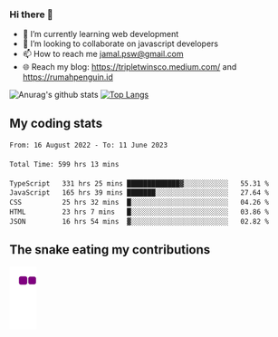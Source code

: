 ### Hi there 👋

<!--
**padepokanpenguin/padepokanpenguin** is a ✨ _special_ ✨ repository because its `README.md` (this file) appears on your GitHub profile.
-->

- 🌱 I’m currently learning  web development
- 👯 I’m looking to collaborate on javascript developers
- 📫 How to reach me jamal.psw@gmail.com
- 🌐 Reach my blog:
   https://tripletwinsco.medium.com/ and
   https://rumahpenguin.id

![Anurag's github stats](https://github-readme-stats.vercel.app/api?username=padepokanpenguin&count_private=true&disable_animations=false&show_icons=true&theme=default)
[![Top Langs](https://github-readme-stats.vercel.app/api/top-langs/?username=padepokanpenguin&theme=default&layout=compact)](https://github.com/padepokanpenguin)

## My coding stats

<!--START_SECTION:waka-->

```txt
From: 16 August 2022 - To: 11 June 2023

Total Time: 599 hrs 13 mins

TypeScript   331 hrs 25 mins █████████████▓░░░░░░░░░░░   55.31 %
JavaScript   165 hrs 39 mins ███████░░░░░░░░░░░░░░░░░░   27.64 %
CSS          25 hrs 32 mins  █░░░░░░░░░░░░░░░░░░░░░░░░   04.26 %
HTML         23 hrs 7 mins   █░░░░░░░░░░░░░░░░░░░░░░░░   03.86 %
JSON         16 hrs 54 mins  ▓░░░░░░░░░░░░░░░░░░░░░░░░   02.82 %
```

<!--END_SECTION:waka-->


## The snake eating my contributions
![snake gif](https://github.com/padepokanpenguin/padepokanpenguin/blob/output/github-contribution-grid-snake.gif)
